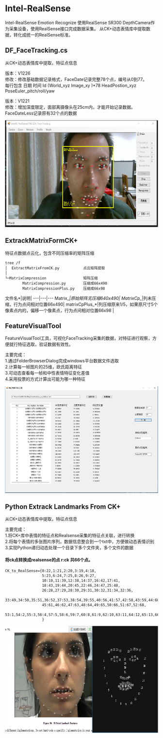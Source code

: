 ﻿# Intel-RealSense
Intel-RealSense Emotion Recognize
使用RealSense SR300 DepthCamera作为采集设备，使用RealSense接口完成数据采集。
从CK+动态表情库中提取数据，转化成统一的RealSense标准。

## DF_FaceTracking.cs
从CK+动态表情库中提取，特征点信息  
 
版本：V1226    
修改：修改基础数据记录格式，FaceDate记录完整78个点，编号从0到77。     
      每行包含 日期 时间 Id (World_xyz Image_xy )*78 HeadPostion_xyz PoseEuler_pitch/roll/yaw  

版本：V1221     
修改：增加深度限定，面部离摄像头在25cm内，才能开始记录数据。      
      FaceDateLess记录原有32个点的数据

<div align=center><img src="https://github.com/EStormLynn/Intel-RealSense/blob/master/Image/界面.png" width="663" height="350" alt="程序界面"/></div>

## ExtrackMatrixFormCK+
特征点数据点云化，包含不同压缩率的矩阵压缩
```
tree /f
│  ExtractMatrixFromCK.py		    点云矩阵提取
│
└─MatrixCompression			        矩阵压缩
        MatrixCompression.py		压缩成66x490
        MatrixCompressionPlus.py	压缩成66x98
```
文件名*|说明|
---|---|---
Matrix_*|原始矩阵无压缩640x490|
MatrixCp_*|列未压缩，行为点间相对位置66x490|
matrixCpPlus_*|列压缩原来1/5，如果原尺寸5个像素点内的，偏移一个像素点，行为点间相对位置66x98 |



## FeatureVisualTool
FeatureVisualTool工具，可视化FaceTracking采集的数据，对特征进行观察，方便就行特征选取，验证数据有效性。    
 
主要完成：    
1.通过FolderBrowserDialog完成windows平台数据文件选取			    
2.计算每一帧图片的25维，欧氏距离特征    
3.可动态查看每一帧和中性表情特征变化差值     
4.采用投票的方式计算出可能为哪一种特征     

<div align=center><img src="https://github.com/EStormLynn/Intel-RealSense/blob/master/Image/FeatureVisualTool.png" width="663" height="350" alt="程序界面"/></div>

## Python Extrack Landmarks From CK+
从CK+动态表情库中提取，特征点信息  

主要完成：  
1.将CK+库中表情的特征点和Realsense采集的特征点关联，进行转换   
2.将每个表情的多张图片序列，数据信息整合到一个txt中，方便做动态表情识别   
3.实现Python递归动态处理一个目录下多个文件夹，多个文件的数据  

#### 将ck点转换成realsense的点 r:ck 共66个点。
```
CK_to_RealSense={0:22,1:21,2:20,3:19,4:18,
                 5:23,6:24,7:25,8:26,9:27,
                 10:10,11:39,12:38,14:37,16:42,17:41,
                 18:43,19:44,20:45,22:46,24:47,25:48,
                 26:28,27:29,28:30,29:31,30:32,31:34,32:36,
                 33:49,34:50,35:51,36:52,37:53,38:54,39:55,40:56,41:57,42:58,43:59,44:60,
                 45:61,46:62,47:63,48:64,49:65,50:66,51:67,52:68,
                 53:1,54:2,55:3,56:4,57:5,58:6,59:7,60:8,61:9,62:10,63:11,64:12,65:13,66:14,67:15,68:16,69:17
                 }
```
<div align=center><img src="https://github.com/EStormLynn/Intel-RealSense/blob/master/Image/landmarkPoint%20of%20RS%20and%20CK%2B.png" width="680" height="350" alt="landmarkPoint of RS and CK+"/></div>